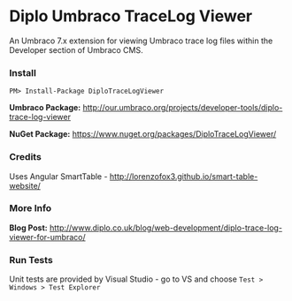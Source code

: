 Diplo Umbraco TraceLog Viewer
=====================

An Umbraco 7.x extension for viewing Umbraco trace log files within the Developer section of Umbraco CMS.

### Install ###

`PM> Install-Package DiploTraceLogViewer`

**Umbraco Package:** http://our.umbraco.org/projects/developer-tools/diplo-trace-log-viewer 

**NuGet Package:** https://www.nuget.org/packages/DiploTraceLogViewer/

### Credits ###

Uses Angular SmartTable - http://lorenzofox3.github.io/smart-table-website/

### More Info ###

**Blog Post:** http://www.diplo.co.uk/blog/web-development/diplo-trace-log-viewer-for-umbraco/ 

### Run Tests ###

Unit tests are provided by Visual Studio - go to VS and choose `Test > Windows > Test Explorer`
